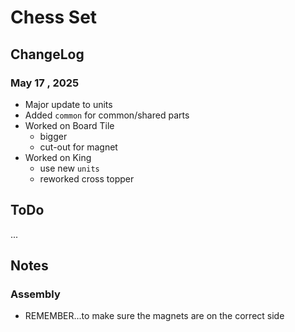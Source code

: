 # Chess Set

## ChangeLog
### May 17 , 2025
* Major update to units
* Added `common` for common/shared parts
* Worked on Board Tile
    - bigger
    - cut-out for magnet
* Worked on King
    - use new `units`
    - reworked cross topper


## ToDo
...


## Notes
### Assembly
* REMEMBER...to make sure the magnets are on the correct side
